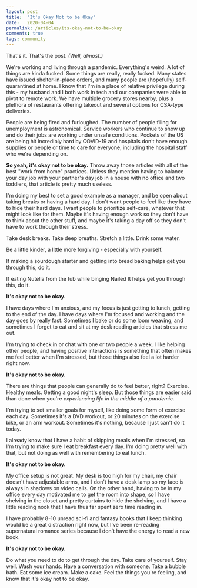 ```yaml
---
layout: post
title:  "It's Okay Not to be Okay"
date:   2020-04-04
permalink: /articles/its-okay-not-to-be-okay
comments: true
tags: community
---
```


That's it. That's the post. _(Well, almost.)_

We're working and living through a pandemic. Everything's weird. A lot of things are kinda fucked. Some things are really, really fucked. Many states have issued shelter-in-place orders, and many people are (hopefully) self-quarantined at home. I know that I'm in a place of relative privilege during this - my husband and I both work in tech and our companies were able to pivot to remote work. We have multiple grocery stores nearby, plus a plethora of restaurants offering takeout and several options for CSA-type deliveries.

People are being fired and furloughed. The number of people filing for unemployment is astronomical. Service workers who continue to show up and do their jobs are working under unsafe conditions. Pockets of the US are being hit incredibly hard by COVID-19 and hospitals don't have enough supplies or people or time to care for everyone, including the hospital staff who we're depending on.

**So yeah, it's okay not to be okay.** Throw away those articles with all of the best "work from home" practices. Unless they mention having to balance your day job with your partner's day job in a house with no office and two toddlers, that article is pretty much useless.

I'm doing my best to set a good example as a manager, and be open about taking breaks or having a hard day. I don't want people to feel like they have to hide their hard days. I want people to prioritize self-care, whatever that might look like for them. Maybe it's having enough work so they don't have to think about the other stuff, and maybe it's taking a day off so they don't have to work through their stress.

Take desk breaks. Take deep breaths. Stretch a little. Drink some water. 

Be a little kinder, a little more forgiving - especially with yourself.

If making a sourdough starter and getting into bread baking helps get you through this, do it.

If eating Nutella from the tub while binging Nailed It helps get you through this, do it.

**It's okay not to be okay.**

I have days where I'm anxious, and my focus is just getting to lunch, getting to the end of the day. I have days where I'm focused and working and the day goes by really fast. Sometimes I bake or do some loom weaving, and sometimes I forget to eat and sit at my desk reading articles that stress me out.

I'm trying to check in or chat with one or two people a week. I like helping other people, and having positive interactions is something that often makes me feel better when I'm stressed, but those things also feel a lot harder right now. 

**It's okay not to be okay.**

There are things that people can generally do to feel better, right? Exercise. Healthy meals. Getting a good night's sleep. But those things are easier said than done when you're _experiencing life in the middle of a pandemic._ 

I'm trying to set smaller goals for myself, like doing some form of exercise each day. Sometimes it's a DVD workout, or 20 minutes on the exercise bike, or an arm workout. Sometimes it's nothing, because I just can't do it today. 

I already know that I have a habit of skipping meals when I'm stressed, so I'm trying to make sure I eat breakfast every day. I'm doing pretty well with that, but not doing as well with remembering to eat lunch. 

**It's okay not to be okay.**

My office setup is not great. My desk is too high for my chair, my chair doesn't have adjustable arms, and I don't have a desk lamp so my face is always in shadows on video calls. On the other hand, having to be in my office every day motivated me to get the room into shape, so I have shelving in the closet and pretty curtains to hide the shelving, and I have a little reading nook that I have thus far spent zero time reading in. 

I have probably 8-10 unread sci-fi and fantasy books that I keep thinking would be a great distraction right now, but I've been re-reading supernatural romance series because I don't have the energy to read a new book.

**It's okay not to be okay.**

Do what you need to do to get through the day. Take care of yourself. Stay well. Wash your hands. Have a conversation with someone. Take a bubble bath. Eat some ice cream. Make a cake. Feel the things you're feeling, and know that it's okay not to be okay.

